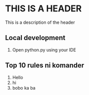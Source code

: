 # THIS IS A HEADER

This is a description of the header

## Local development

1. Open python.py using your IDE

## Top 10 rules ni komander

1. Hello
2. hi
3. bobo ka ba
